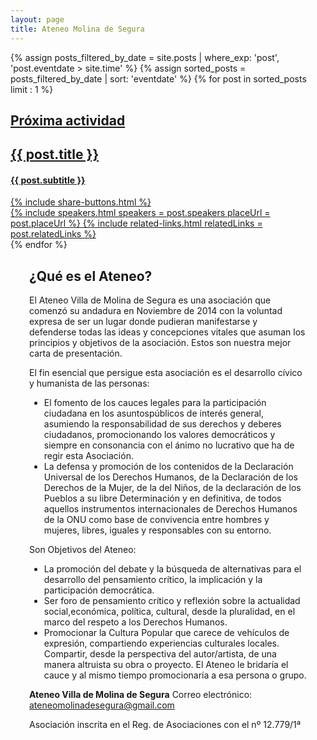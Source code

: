 ```yaml
--- 
layout: page 
title: Ateneo Molina de Segura
--- 
```

{% assign posts_filtered_by_date = site.posts | where_exp: 'post', 'post.eventdate > site.time' %}
{% assign sorted_posts = posts_filtered_by_date | sort: 'eventdate' %}
{% for post in sorted_posts limit : 1 %}
<div class="next-activity-container" style="background-image: url('{{ post.banner }}')">
<a class="no-underline-link" href="{{ post.url }} ">
  <div class="next-activity-main-info-container">
    <div class="next-activity-main-info-text-content">
      <h2>
        Próxima actividad
      </h2>
      <h2>
        {{ post.title }}
      </h2>
      <h4>
        {{ post.subtitle }}
      </h4>
      {% include share-buttons.html %}
    </div>
    {% include speakers.html speakers = post.speakers placeUrl = post.placeUrl %}
    {% include related-links.html relatedLinks = post.relatedLinks %}
  </div>
</a>
</div>
{% endfor %}

<div style="margin-right: 30px; margin-left: 30px;">

## ¿Qué es el Ateneo?

El Ateneo Villa de Molina de Segura es una asociación que comenzó su andadura en Noviembre de 2014 con la voluntad expresa de ser un lugar donde pudieran manifestarse y defenderse todas las ideas y concepciones vitales que asuman los principios y objetivos de la asociación. Estos son nuestra mejor carta de presentación.

El fin esencial que persigue esta asociación es el desarrollo cívico y humanista de las personas:

* El fomento de los cauces legales para la participación ciudadana en los asuntospúblicos de interés general, asumiendo la responsabilidad de sus derechos y deberes ciudadanos, promocionando los valores democráticos y siempre en consonancia con el ánimo no lucrativo que ha de regir esta Asociación.
* La defensa y promoción de los contenidos de la Declaración Universal de los Derechos Humanos, de la Declaración de los Derechos de la Mujer, de la del Niños, de la declaración de los Pueblos a su libre Determinación y en definitiva, de todos aquellos instrumentos internacionales de Derechos Humanos de la ONU como base de convivencia entre hombres y mujeres, libres, iguales y responsables con su entorno.

Son Objetivos del Ateneo:

* La promoción del debate y la búsqueda de alternativas para el desarrollo del pensamiento crítico, la implicación y la participación democrática.
* Ser foro de pensamiento crítico y reflexión sobre la actualidad social,económica, política, cultural, desde la pluralidad, en el marco del respeto a los Derechos Humanos.
* Promocionar la Cultura Popular que carece de vehículos de expresión, compartiendo experiencias culturales locales. Compartir, desde la perspectiva del autor/artista, de una manera altruista su obra o proyecto. El Ateneo le bridaría el cauce y al mismo tiempo promocionaría a esa persona o grupo.
 

**Ateneo Villa de Molina de Segura**
Correo electrónico: [ateneomolinadesegura@gmail.com](mailto://ateneomolinadesegura@gmail.com)

Asociación inscrita en el Reg. de Asociaciones con el nº 12.779/1ª

</div>
